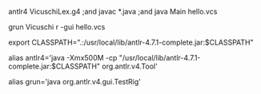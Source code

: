  antlr4 VicuschiLex.g4 ;and javac *.java ;and java Main hello.vcs

 grun Vicuschi r -gui hello.vcs 

 export CLASSPATH=".:/usr/local/lib/antlr-4.7.1-complete.jar:$CLASSPATH"

 alias antlr4='java -Xmx500M -cp "/usr/local/lib/antlr-4.7.1-complete.jar:$CLASSPATH" org.antlr.v4.Tool'
 
 alias grun='java org.antlr.v4.gui.TestRig'
